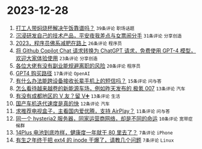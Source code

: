 # 2023-12-28

1. [打工人带焖烧杯解决午饭靠谱吗？](https://www.v2ex.com/t/1003998) `39条评论` `职场话题`
1. [沉浸研发自己的技术产品，平安夜我差点与女票闹分手](https://www.v2ex.com/t/1004000) `31条评论` `分享创造`
1. [2023，程序员佛系减肥在路上](https://www.v2ex.com/t/1003992) `26条评论` `程序员`
1. [将 Github Copilot Chat 请求转换为 ChatGPT 请求，免费使用 GPT-4 模型，欢迎大家体验使用](https://www.v2ex.com/t/1004009) `23条评论` `分享创造`
1. [各位大佬有没有副业能规避离职的风险](https://www.v2ex.com/t/1003997) `20条评论` `程序员`
1. [GPT4 购买路径](https://www.v2ex.com/t/1004013) `17条评论` `OpenAI`
1. [有什么办法能跨设备接收长辈手机上的短信吗？](https://www.v2ex.com/t/1003995) `15条评论` `问与答`
1. [怎么看待越来越卷的新能源车场，例如昨天发布的 极氪 007](https://www.v2ex.com/t/1004011) `13条评论` `汽车`
1. [有没有成都地区的 V 友？留 V➕](https://www.v2ex.com/t/1004002) `13条评论` `生活`
1. [国产车机迭代速度是真的快](https://www.v2ex.com/t/1004012) `12条评论` `汽车`
1. [求推荐电视盒子，主看国内爱优腾，支持 AirPlay？](https://www.v2ex.com/t/1003993) `11条评论` `问与答`
1. [同一个 hysteria2 服务器，同家运营商网络，却是不同的命运](https://www.v2ex.com/t/1003996) `10条评论` `宽带症候群`
1. [14Plus 电池到底咋样，健康度一年就干 80 里去了？](https://www.v2ex.com/t/1004015) `7条评论` `iPhone`
1. [有生之年终于把 ext4 的 inode 干爆了，请教几个问题](https://www.v2ex.com/t/1004006) `7条评论` `Linux`
